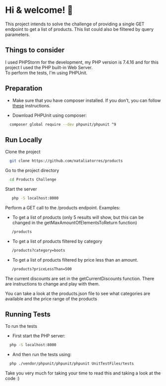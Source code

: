 
# Hi & welcome! 👋


This project intends to solve the challenge of providing a single GET endpoint to get 
a list of products. This list could also be filtered by query parameters.


## Things to consider

I used PHPStorm for the development, my PHP version is 7.4.16 and for this project I used the PHP built-in Web Server. \
To perform the tests, I'm using PHPUnit.



    
## Preparation

- Make sure that you have composer installed. If you don't, you can follow [these](https://getcomposer.org/doc/00-intro.md#installation-windows) instructions.

- Download PHPUnit using composer:

```bash
  composer global require --dev phpunit/phpunit ^9
```




## Run Locally

Clone the project

```bash
  git clone https://github.com/nataliatorres/products
```

Go to the project directory

```bash
  cd Products Challenge
```

Start the server

```bash
   php -S localhost:8000
```

Perform a GET call to the /products endpoint. Examples:

- To get a list of products (only 5 results will show, but this can be changed in the getMaxAmountOfElementsToReturn function)

```bash
   /products
```

- To get a list of products filtered by category

```bash
   /products?category=boots
```

- To get a list of products filtered by price less than an amount.

```bash
   /products?priceLessThan=500
```
The current discounts are  set in the getCurrentDiscounts function. There are instructions to change and play with them.

You can take a look at the products.json file to see what categories are available and the price 
range of the products



## Running Tests

To run the tests

- First start the PHP server:

```bash
  php -S localhost:8000
```
- And then run the tests using:

```bash
  php ./vendor/phpunit/phpunit/phpunit UnitTestFiles/tests
```

Take you very much for taking your time to read this and taking a look at the code :)

